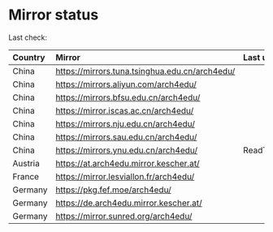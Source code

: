 <script src="./time.js"></script>
# Mirror status
Last check: <script type="text/javascript">localize(1695907397.0944169);</script>

|Country|Mirror|Last update|
|:------|:-----|:----------|
|China|https://mirrors.tuna.tsinghua.edu.cn/arch4edu/|<script type="text/javascript">localize(1695883331);</script>|
|China|https://mirrors.aliyun.com/arch4edu/|<script type="text/javascript">localize(1695883331);</script>|
|China|https://mirrors.bfsu.edu.cn/arch4edu/|<script type="text/javascript">localize(1695839649);</script>|
|China|https://mirror.iscas.ac.cn/arch4edu/|<script type="text/javascript">localize(1695883331);</script>|
|China|https://mirrors.nju.edu.cn/arch4edu/|<script type="text/javascript">localize(1695839649);</script>|
|China|https://mirrors.sau.edu.cn/arch4edu/|<script type="text/javascript">localize(1695883266);</script>|
|China|https://mirrors.ynu.edu.cn/arch4edu/|ReadTimeout|
|Austria|https://at.arch4edu.mirror.kescher.at/|<script type="text/javascript">localize(1695883331);</script>|
|France|https://mirror.lesviallon.fr/arch4edu/|<script type="text/javascript">localize(1695839649);</script>|
|Germany|https://pkg.fef.moe/arch4edu/|<script type="text/javascript">localize(1695883331);</script>|
|Germany|https://de.arch4edu.mirror.kescher.at/|<script type="text/javascript">localize(1695883331);</script>|
|Germany|https://mirror.sunred.org/arch4edu/|<script type="text/javascript">localize(1695883331);</script>|

<script src="./tablefilter/tablefilter.js"></script>
<script src="./table.js"></script>